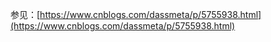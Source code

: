 参见：[https://www.cnblogs.com/dassmeta/p/5755938.html](https://www.cnblogs.com/dassmeta/p/5755938.html)

